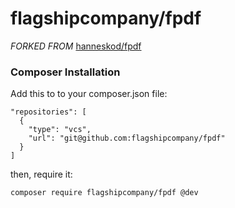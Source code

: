 # flagshipcompany/fpdf

*FORKED FROM* [hanneskod/fpdf](https://github.com/hanneskod/fpdf)
 
### Composer Installation

Add this to to your composer.json file:

```
"repositories": [
  {
    "type": "vcs",
    "url": "git@github.com:flagshipcompany/fpdf"
  }
]
```

then, require it:

```composer require flagshipcompany/fpdf @dev```
